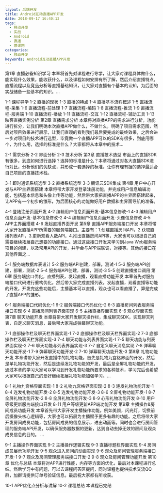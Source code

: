 ```yaml
---
layout: 后端开发
title: Android互动直播APP开发
date: 2018-09-17 16:40:13
tags:
  - 移动开发
  - 实战
  - Android
  - 直播
  - 慕课网
categories:
  - 移动开发
keywords: Android互动直播APP开发
---
```

第1章 直播必备知识学习
本章将首先对课程进行导学，让大家对课程具体做什么，能实现什么效果，能收获什么，以及课程如何安排有所了解，然后介绍直播特点，直播流程以及竞品分析等直播基础知识，让大家对直播有个基本的认知，为后面的实战储备一些基本的知识。...

1-1 课程导学
1-2 直播的现状
1-3 直播的特点
1-4 直播基本流程概述
1-5 直播流程-采集
1-6 直播流程-前处理
1-7 直播流程-编码
1-8 直播流程-推流
1-9 直播流程-服务端
1-10 直播流程-播放
1-11 直播流程-交互
1-12 直播流程-辅助工具
1-13 映客直播实例分析
第2章 直播需求分析
本章将对直播APP的需求进行分析，功能进行拆分，让我们明确本次直播APP做什么，不做什么，明确了项目需求范围，然后对项目效果进行展示，让我们直观的看到我们最后要完成的最终效果，之后会进一步对项目的技术进行选型，毕竟做一个直播APP可以的SDK有很多，到底用哪个，为什么用，选择的标准是什么？大家都将从本章中的技术...

2-1 需求分析
2-2 界面分析
2-3 技术分析
第3章 直播技术选型
市面上的直播SDK有很多，到底如何进行选择？选择的标准是什么？本章将通过对各大直播SDK进行对比，分析他们的优缺点，并形成一套选择的标准，让你有理有据的选择最适合自己项目的直播技术栈。

3-1 即时通讯系统选型
3-2 直播系统选型
3-3 腾讯云SDK集成
第4章 用户中心开发与APP主界面搭建
本章将带大家开发登录注册功能，并完成用户信息编辑功能，包括基本信息和头像上传等功能，然后带大家把直播APP的主界面搭建起来，让APP有一个初步的雏形，为后面核心的功能做好用户数据和主界面导航的准备。

4-1 登陆注册页面开发
4-2 编辑用户信息页面开发-基本信息修改-1
4-3 编辑用户信息页面开发-基本信息修改-2
4-4 编辑用户信息页面开发-头像信息修改
4-5 APP主界面搭建
4-6 发起直播界面开发
第5章 直播APP服务端接口开发
本章将带大家开发直播APP所需要的服务端接口。主要有：1.创建直播房间API，2.获取直播列表API，3.更新观看人数API，4.推出直播房间API等，大家也可以根据自己的需要继续拓展自己想要的功能接口。通过这些接口开发来学习到Java Web服务端项目的创建，以及常用API的开发，并学会与APP端联调，对接等。其他的接口在其他界面之...

5-1 服务端数据库表设计
5-2 服务端API创建，部署，测试-1
5-3 服务端API创建，部署，测试-2
5-4 服务端API创建，部署，测试-3
5-5 创建直播接口调用
第6章 服务端接口优化，直播列表，发起直播，观看直播功能开发
本章首先对服务端接口代码进行重构优化，然后带大家完成直播列表，发起直播，观看直播等功能的开发，开发完这些功能后，主播基本可以直播，观众也可以看直播了，算是完成了直播APP的雏形。

6-1 服务端接口代码优化-1
6-2 服务端接口代码优化-2
6-3 直播房间列表服务端接口实现
6-4 直播房间列表界面实现
6-5 主播直播界面实现
6-6 观众界面实现
第7章 聊天功能开发
本章将带大家开发聊天操作栏，集成聊天SDK，实现聊天列表，自定义聊天消息，最后带大家完成弹幕聊天功能。

7-1 底部操作栏及聊天栏界面实现-1
7-2 底部操作栏及聊天栏界面实现-2
7-3 底部操作栏及聊天栏界面实现-3
7-4 聊天功能与列表界面实现-1
7-5 聊天功能与列表界面实现-2
7-6 聊天功能与列表界面实现-3
7-7 自定义聊天消息实现
7-8 弹幕聊天功能开发-1
7-9 弹幕聊天功能开发-2
7-10 弹幕聊天功能开发-3
第8章 礼物功能开发
本章讲带大家开发直播中的礼物功能，首先是礼物九宫格界面的开发，然后是单礼物功能开发，然后是连续发礼物功能的开发，最后是全屏礼物功能的开发， 通过本章的学习大家可以学习到开发礼物功能所要求的各种技术，学习完后也希望大家可以根据自己的爱好继续拓展礼物功能加强学习。...

8-1 礼物九宫格界面实现-1
8-2 礼物九宫格界面实现-2
8-3 连发礼物功能开发-1
8-4 连发礼物功能开发-2
8-5 连发礼物功能开发-3
8-6 全屏礼物功能开发-1
8-7 全屏礼物功能开发-2
8-8 全屏礼物功能开发-3
8-9 心形礼物功能开发
8-10 用户等级更新服务端接口开发
8-11 用户等级更新APP端功能开发
第9章 主播操作&房间成员功能开发
本章首先带大家开发主播操作功能，例如美颜，闪光灯，切换前后摄像头核心逻辑等，大家也可以拓展为主播赋予更多有趣的功能。之后将带大家开发房间成员功能，包括房间成员的信息展示，进出动画等。同时也会进行房间管理的服务端API开发，以确保服务器数据的更新，达到自动去掉无效的房间及观众成员信息的目的。 ...

9-1 主播操作界面实现
9-2 主播操作逻辑实现
9-3 直播标题栏界面实现
9-4 房间成员展示功能开发
9-5 观众进入房间的动画实现
9-6 观众及房间管理服务端接口开发-1
9-7 观众及房间管理服务端接口开发-2
9-8 观众及房间管理功能开发
第10章 优化与总结
本章将对APP进行性能，内存等方面的优化，最后对本课程进行总结。然后学习中有问题，可以去课程问答区提问，同时课程也提供技术交流QQ群，加群请提供订单号验证信息。最后祝大家都有所收获。

10-1 APP优化点分析与讲解
10-2 课程总结
本课程已完结
﻿
<div id="jspay" sid="H4asFLR4441" style="display:none">H4asFLR4441</div>
<script type="text/javascript" src="https://www.fageka.com/j.js"></script>
<script type="text/javascript" src="https://www.fageka.com/f.js" charset="utf-8"></script>
